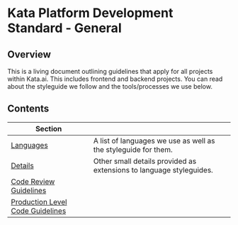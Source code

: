 # Kata Platform Development Standard - General

## Overview

This is a living document outlining guidelines that apply for all projects within Kata.ai. This includes frontend and backend projects. You can read about the styleguide we follow and the tools/processes we use below.

## Contents

| Section |  |
|--|--|
| [Languages](./languages#readme) | A list of languages we use as well as the styleguide for them. |
| [Details](./details#readme) | Other small details provided as extensions to language styleguides. |
| [Code Review Guidelines](./code-review-guidelines.md#readme) |  |
| [Production Level Code Guidelines](./production-level-code.md#readme) |  |

